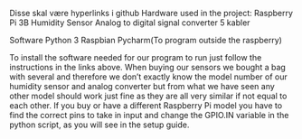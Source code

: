 Disse skal være hyperlinks i github
Hardware used in the project:
Raspberry Pi 3B
Humidity Sensor
Analog to digital signal converter
5 kabler

Software
Python 3
Raspbian
Pycharm(To program outside the raspberry)


To install the software needed for our program to run just follow the instructions in the links above.
When buying our sensors we bought a bag with several and therefore we don’t exactly know the model number of our humidity sensor and analog converter but from what we have seen any other model should work just fine as they are all very similar if not equal to each other.
If you buy or have a different Raspberry Pi model you have to find the correct pins to take in input and change the GPIO.IN variable in the python script, as you will see in the setup guide.
